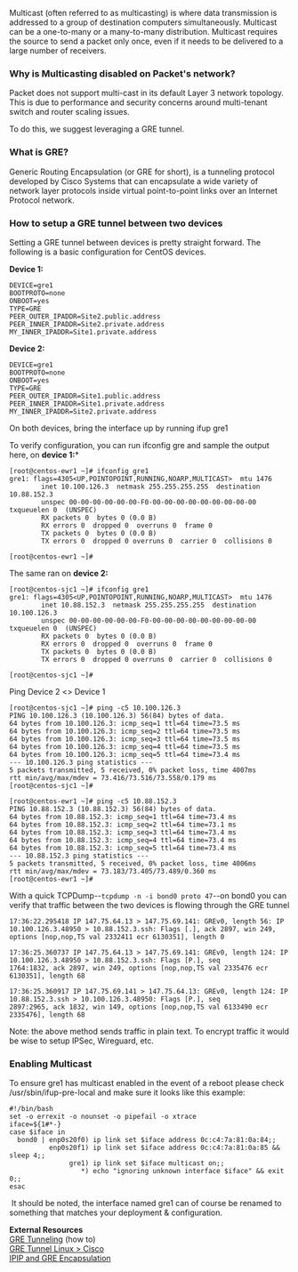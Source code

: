 <!-- <meta>
{
    "title":"GRE with Multicast",
    "description":"Configuring GRE with Multicast between two Packet devices",
    "tag":["Route GRE", "Multicast"],
    "seo-title": "GRE with Multicast - Packet Technical Guides",
    "seo-description": "Configure GRE with Multicast.",
    "og-title": "GRE with Multicast",
    "og-description":"Learn how to configure GRE with Multicast."  
}
</meta> -->

Multicast (often referred to as multicasting) is where data transmission is addressed to a group of destination computers simultaneously.  Multicast can be a one-to-many or a many-to-many distribution.  Multicast requires the source to send a packet only once, even if it needs to be delivered to a large number of receivers.  

### Why is Multicasting disabled on Packet's network?
Packet does not support multi-cast in its default Layer 3 network topology. This is due to performance and security concerns around multi-tenant switch and router scaling issues.

To do this, we suggest leveraging a GRE tunnel.

### What is GRE?
Generic Routing Encapsulation (or GRE for short), is a tunneling protocol developed by Cisco Systems that can encapsulate a wide variety of network layer protocols inside virtual point-to-point links over an Internet Protocol network.

### How to setup a GRE tunnel between two devices
Setting a GRE tunnel between devices is pretty straight forward. The following is a basic configuration for CentOS devices.

**Device 1:**
```
DEVICE=gre1
BOOTPROTO=none
ONBOOT=yes
TYPE=GRE
PEER_OUTER_IPADDR=Site2.public.address
PEER_INNER_IPADDR=Site2.private.address
MY_INNER_IPADDR=Site1.private.address
```

**Device 2:**
```
DEVICE=gre1
BOOTPROTO=none
ONBOOT=yes
TYPE=GRE
PEER_OUTER_IPADDR=Site1.public.address
PEER_INNER_IPADDR=Site1.private.address
MY_INNER_IPADDR=Site2.private.address
```

On both devices, bring the interface up by running ifup gre1

To verify configuration, you can run ifconfig gre and sample the output here, on **device 1:***
```
[root@centos-ewr1 ~]# ifconfig gre1
gre1: flags=4305<UP,POINTOPOINT,RUNNING,NOARP,MULTICAST>  mtu 1476
        inet 10.100.126.3  netmask 255.255.255.255  destination 10.88.152.3
        unspec 00-00-00-00-00-00-F0-00-00-00-00-00-00-00-00-00  txqueuelen 0  (UNSPEC)
        RX packets 0  bytes 0 (0.0 B)
        RX errors 0  dropped 0  overruns 0  frame 0
        TX packets 0  bytes 0 (0.0 B)
        TX errors 0  dropped 0 overruns 0  carrier 0  collisions 0

[root@centos-ewr1 ~]#
```

The same ran on **device 2:**
```
[root@centos-sjc1 ~]# ifconfig gre1
gre1: flags=4305<UP,POINTOPOINT,RUNNING,NOARP,MULTICAST>  mtu 1476
        inet 10.88.152.3  netmask 255.255.255.255  destination 10.100.126.3
        unspec 00-00-00-00-00-00-F0-00-00-00-00-00-00-00-00-00  txqueuelen 0  (UNSPEC)
        RX packets 0  bytes 0 (0.0 B)
        RX errors 0  dropped 0  overruns 0  frame 0
        TX packets 0  bytes 0 (0.0 B)
        TX errors 0  dropped 0 overruns 0  carrier 0  collisions 0

[root@centos-sjc1 ~]#
```

Ping Device 2 <> Device 1
```
[root@centos-sjc1 ~]# ping -c5 10.100.126.3
PING 10.100.126.3 (10.100.126.3) 56(84) bytes of data.
64 bytes from 10.100.126.3: icmp_seq=1 ttl=64 time=73.5 ms
64 bytes from 10.100.126.3: icmp_seq=2 ttl=64 time=73.5 ms
64 bytes from 10.100.126.3: icmp_seq=3 ttl=64 time=73.5 ms
64 bytes from 10.100.126.3: icmp_seq=4 ttl=64 time=73.5 ms
64 bytes from 10.100.126.3: icmp_seq=5 ttl=64 time=73.4 ms
--- 10.100.126.3 ping statistics ---
5 packets transmitted, 5 received, 0% packet loss, time 4007ms
rtt min/avg/max/mdev = 73.416/73.516/73.558/0.179 ms
[root@centos-sjc1 ~]#
```
```
[root@centos-ewr1 ~]# ping -c5 10.88.152.3
PING 10.88.152.3 (10.88.152.3) 56(84) bytes of data.
64 bytes from 10.88.152.3: icmp_seq=1 ttl=64 time=73.4 ms
64 bytes from 10.88.152.3: icmp_seq=2 ttl=64 time=73.1 ms
64 bytes from 10.88.152.3: icmp_seq=3 ttl=64 time=73.4 ms
64 bytes from 10.88.152.3: icmp_seq=4 ttl=64 time=73.4 ms
64 bytes from 10.88.152.3: icmp_seq=5 ttl=64 time=73.4 ms
--- 10.88.152.3 ping statistics ---
5 packets transmitted, 5 received, 0% packet loss, time 4006ms
rtt min/avg/max/mdev = 73.183/73.405/73.489/0.360 ms
[root@centos-ewr1 ~]#
```

With a quick TCPDump--`tcpdump -n -i bond0 proto 47`--on bond0 you can verify that traffic between the two devices is flowing through the GRE tunnel
```
17:36:22.295418 IP 147.75.64.13 > 147.75.69.141: GREv0, length 56: IP 10.100.126.3.48950 > 10.88.152.3.ssh: Flags [.], ack 2897, win 249, options [nop,nop,TS val 2332411 ecr 6130351], length 0

17:36:25.360737 IP 147.75.64.13 > 147.75.69.141: GREv0, length 124: IP 10.100.126.3.48950 > 10.88.152.3.ssh: Flags [P.], seq
1764:1832, ack 2897, win 249, options [nop,nop,TS val 2335476 ecr 6130351], length 68

17:36:25.360917 IP 147.75.69.141 > 147.75.64.13: GREv0, length 124: IP 10.88.152.3.ssh > 10.100.126.3.48950: Flags [P.], seq
2897:2965, ack 1832, win 149, options [nop,nop,TS val 6133490 ecr 2335476], length 68
```

Note: the above method sends traffic in plain text. To encrypt traffic it would be wise to setup IPSec, Wireguard, etc.

### Enabling Multicast
To ensure gre1 has multicast enabled in the event of a reboot please check  /usr/sbin/ifup-pre-local and make sure it looks like this example:
```
#!/bin/bash
set -o errexit -o nounset -o pipefail -o xtrace
iface=${1#*-}
case $iface in
  bond0 | enp0s20f0) ip link set $iface address 0c:c4:7a:81:0a:84;;
          enp0s20f1) ip link set $iface address 0c:c4:7a:81:0a:85 && sleep 4;;
               gre1) ip link set $iface multicast on;;
                  *) echo "ignoring unknown interface $iface" && exit 0;;
esac
```
️ It should be noted, the interface named gre1 can of course be renamed to something that matches your deployment & configuration.

**External Resources**  
[GRE Tunneling]() (how to)  
[GRE Tunnel Linux > Cisco](http://brezular.com/2015/09/29/gre-tunnel-between-cisco-and-linux/)  
[IPIP and GRE Encapsulation](http://www.linux-admins.net/2010/09/tunneling-ipip-and-gre-encapsulation.html)  
